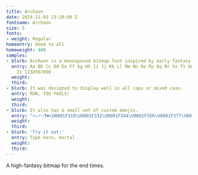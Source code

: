 ```yaml
---
title: Archaon
date: 2024-11-03 23:20:00 Z
fontname: Archaon
size: 5
fonts:
- weight: Regular
homeentry: Doom to all
homeweight: 400
samples:
- blurb: Archaon is a monospaced bitmap font inspired by early fantasy video games.
  entry: Aa Bb Cc Dd Ee Ff Gg Hh Ii Jj Kk Ll Mm Nn Oo Pp Qq Rr Ss Tt Uu Vv Ww Xx Yy
    Zz 1234567890
  weight: 
  third: 
- blurb: It was designed to display well in all caps or mixed case.
  entry: RUN, YOU FOOLS!
  weight: 
  third: 
- blurb: It also has a small set of custom emojis.
  entry: "☀⚔⚡✨❓❤\U0001F319\U0001F332\U0001F344\U0001F356\U0001F377\U0001F3D4\U0001F3E0\U0001F3F3\U0001F3F4\U0001F3F9\U0001F400\U0001F40C\U0001F40D\U0001F40E\U0001F440\U0001F441\U0001F453\U0001F479\U0001F47B\U0001F47F\U0001F480\U0001F48D\U0001F48E\U0001F4A3\U0001F4A9\U0001F4DC\U0001F500\U0001F511\U0001F512\U0001F513\U0001F517\U0001F525\U0001F528\U0001F52A\U0001F52E\U0001F56F\U0001F5E1\U0001F5FB\U0001F60E\U0001F916⭐\U0001F183"
  weight: 
  third: 
- blurb: 'Try it out:'
  entry: Type here, mortal
  weight: 
  third: 
---
```


A high-fantasy bitmap for the end times.